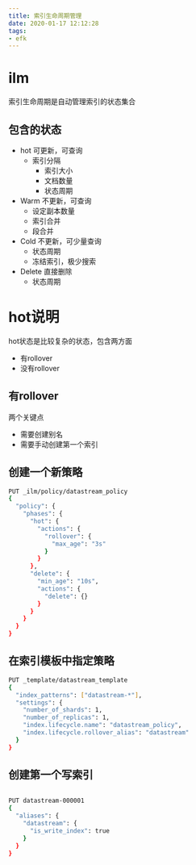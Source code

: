 ```yaml
---
title: 索引生命周期管理
date: 2020-01-17 12:12:28
tags:
- efk
---
```


# ilm

索引生命周期是自动管理索引的状态集合

<!--more-->

## 包含的状态

- hot 可更新，可查询
    - 索引分隔
        - 索引大小
        - 文档数量
        - 状态周期
- Warm 不更新，可查询
    - 设定副本数量
    - 索引合并
    - 段合并
- Cold 不更新，可少量查询
    - 状态周期
    - 冻结索引，极少搜索
- Delete 直接删除
    - 状态周期

# hot说明

hot状态是比较复杂的状态，包含两方面

- 有rollover
- 没有rollover

## 有rollover

两个关键点 

- 需要创建别名
- 需要手动创建第一个索引

## 创建一个新策略

```bash
PUT _ilm/policy/datastream_policy   
{
  "policy": {
    "phases": {
      "hot": {
        "actions": {
          "rollover": {
            "max_age": "3s"
          }
        }
      },
      "delete": {
        "min_age": "10s",
        "actions": {
          "delete": {}
        }
      }
    }
  }
}
```

## 在索引模板中指定策略

```bash
PUT _template/datastream_template
{
  "index_patterns": ["datastream-*"],                 
  "settings": {
    "number_of_shards": 1,
    "number_of_replicas": 1,
    "index.lifecycle.name": "datastream_policy",      
    "index.lifecycle.rollover_alias": "datastream"    
  }
}
```

## 创建第一个写索引

```bash

PUT datastream-000001
{
  "aliases": {
    "datastream": {
      "is_write_index": true
    }
  }
}
```